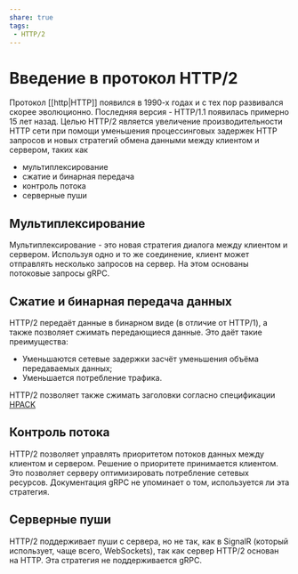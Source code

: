 ```yaml
---
share: true
tags:
 - HTTP/2
---
```

# Введение в протокол HTTP/2
Протокол [[http|HTTP]] появился в 1990-х годах и с тех пор развивался скорее эволюционно. Последняя версия - HTTP/1.1 появилась примерно 15 лет назад. Целью HTTP/2 является увеличение производительности HTTP сети при помощи уменьшения процессинговых задержек HTTP запросов и новых стратегий обмена данными между клиентом и сервером, таких как
 - мультиплексирование
 - сжатие и бинарная передача
 - контроль потока
 - серверные пуши
## Мультиплексирование
Мультиплексирование - это новая стратегия диалога между клиентом и сервером. Используя одно и то же соединение, клиент может отправлять несколько запросов на сервер. На этом основаны потоковые запросы gRPC.
## Сжатие и бинарная передача данных
HTTP/2 передаёт данные в бинарном виде (в отличие от HTTP/1), а также позволяет сжимать передающиеся данные. Это даёт такие преимущества:
- Уменьшаются сетевые задержки засчёт уменьшения объёма передаваемых данных;
- Уменьшается потребление трафика.

HTTP/2 позволяет также сжимать заголовки согласно спецификации [HPACK](https://www.rfc-editor.org/rfc/rfc7541)
## Контроль потока
HTTP/2 позволяет управлять приоритетом потоков данных между клиентом и сервером. Решение о приоритете принимается клиентом. Это позволяет серверу оптимизировать потребление сетевых ресурсов. Документация gRPC не упоминает о том, используется ли эта стратегия.
## Серверные пуши
HTTP/2 поддерживает пуши с сервера, но не так, как в SignalR (который использует, чаще всего, WebSockets), так как сервер HTTP/2 основан на HTTP. Эта стратегия не поддерживается gRPC.